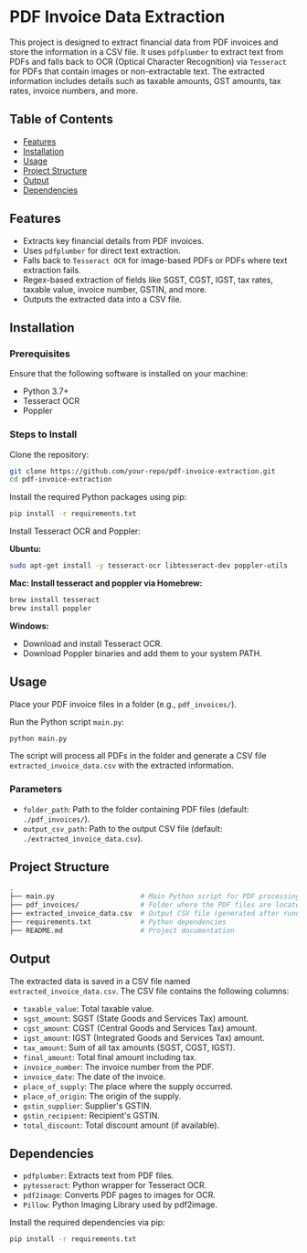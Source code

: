 # PDF Invoice Data Extraction

This project is designed to extract financial data from PDF invoices and store the information in a CSV file. It uses `pdfplumber` to extract text from PDFs and falls back to OCR (Optical Character Recognition) via `Tesseract` for PDFs that contain images or non-extractable text. The extracted information includes details such as taxable amounts, GST amounts, tax rates, invoice numbers, and more.

## Table of Contents

- [Features](#features)
- [Installation](#installation)
- [Usage](#usage)
- [Project Structure](#project-structure)
- [Output](#output)
- [Dependencies](#dependencies)

## Features

- Extracts key financial details from PDF invoices.
- Uses `pdfplumber` for direct text extraction.
- Falls back to `Tesseract OCR` for image-based PDFs or PDFs where text extraction fails.
- Regex-based extraction of fields like SGST, CGST, IGST, tax rates, taxable value, invoice number, GSTIN, and more.
- Outputs the extracted data into a CSV file.

## Installation

### Prerequisites

Ensure that the following software is installed on your machine:

- Python 3.7+
- Tesseract OCR
- Poppler

### Steps to Install

Clone the repository:
   ```bash
   git clone https://github.com/your-repo/pdf-invoice-extraction.git
   cd pdf-invoice-extraction
   ```

Install the required Python packages using pip:
   ```bash
   pip install -r requirements.txt
   ```

Install Tesseract OCR and Poppler:

**Ubuntu:**
   ```bash
   sudo apt-get install -y tesseract-ocr libtesseract-dev poppler-utils
   ```

**Mac: Install tesseract and poppler via Homebrew:**
   ```bash
   brew install tesseract
   brew install poppler
   ```

**Windows:**
- Download and install Tesseract OCR.
- Download Poppler binaries and add them to your system PATH.

## Usage

Place your PDF invoice files in a folder (e.g., `pdf_invoices/`).

Run the Python script `main.py`:
   ```bash
   python main.py
   ```

The script will process all PDFs in the folder and generate a CSV file `extracted_invoice_data.csv` with the extracted information.

### Parameters
- `folder_path`: Path to the folder containing PDF files (default: `./pdf_invoices/`).
- `output_csv_path`: Path to the output CSV file (default: `./extracted_invoice_data.csv`).

## Project Structure
   ```graphql
   .
   ├── main.py                     # Main Python script for PDF processing
   ├── pdf_invoices/               # Folder where the PDF files are located
   ├── extracted_invoice_data.csv  # Output CSV file (generated after running the script)
   ├── requirements.txt            # Python dependencies
   ├── README.md                   # Project documentation
   ```

## Output

The extracted data is saved in a CSV file named `extracted_invoice_data.csv`. The CSV file contains the following columns:

- `taxable_value`: Total taxable value.
- `sgst_amount`: SGST (State Goods and Services Tax) amount.
- `cgst_amount`: CGST (Central Goods and Services Tax) amount.
- `igst_amount`: IGST (Integrated Goods and Services Tax) amount.
- `tax_amount`: Sum of all tax amounts (SGST, CGST, IGST).
- `final_amount`: Total final amount including tax.
- `invoice_number`: The invoice number from the PDF.
- `invoice_date`: The date of the invoice.
- `place_of_supply`: The place where the supply occurred.
- `place_of_origin`: The origin of the supply.
- `gstin_supplier`: Supplier's GSTIN.
- `gstin_recipient`: Recipient's GSTIN.
- `total_discount`: Total discount amount (if available).

## Dependencies

- `pdfplumber`: Extracts text from PDF files.
- `pytesseract`: Python wrapper for Tesseract OCR.
- `pdf2image`: Converts PDF pages to images for OCR.
- `Pillow`: Python Imaging Library used by pdf2image.

Install the required dependencies via pip:
   ```bash
   pip install -r requirements.txt
   ```
```





